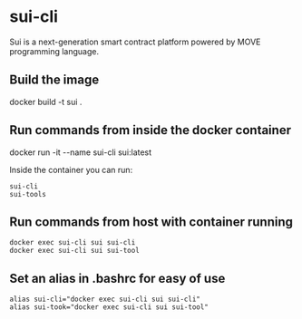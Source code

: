 # sui-cli
Sui is a next-generation smart contract platform powered by MOVE programming language.

## Build the image

docker build -t sui . 

## Run commands from inside the docker container

docker run -it --name sui-cli sui:latest

Inside the container you can run:

    sui-cli
    sui-tools

## Run commands from host with container running

    docker exec sui-cli sui sui-cli
    docker exec sui-cli sui sui-tool
    
## Set an alias in .bashrc for easy of use 

    alias sui-cli="docker exec sui-cli sui sui-cli"
    alias sui-took="docker exec sui-cli sui sui-tool"
